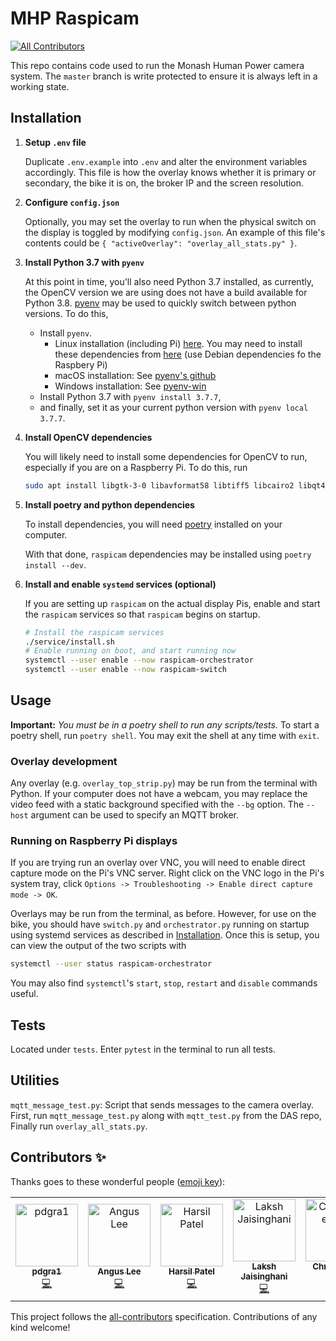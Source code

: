 # MHP Raspicam
[![All Contributors](https://img.shields.io/badge/all_contributors-5-orange.svg?style=flat-square)](#contributors)

This repo contains code used to run the Monash Human Power camera system. The `master` branch is write protected to ensure it is always left in a working state.

## Installation

1. **Setup `.env` file**

    Duplicate `.env.example` into `.env` and alter the environment variables accordingly. This file is how the overlay knows whether it is primary or secondary, the bike it is on, the broker IP and the screen resolution.

2. **Configure `config.json`**

    Optionally, you may set the overlay to run when the physical switch on the display is toggled by modifying `config.json`. An example of this file's contents could be `{ "activeOverlay": "overlay_all_stats.py" }`.

3. **Install Python 3.7 with `pyenv`**

    At this point in time, you'll also need Python 3.7 installed, as currently, the OpenCV version we are using does not have a build available for Python 3.8. [pyenv](https://github.com/pyenv/pyenv) may be used to quickly switch between python versions. To do this,

    - Install `pyenv`.
        - Linux installation (including Pi) [here](https://github.com/pyenv/pyenv-installer). You may need to install these dependencies from [here](https://github.com/pyenv/pyenv/wiki/Common-build-problems) (use Debian dependencies fo the Raspbery Pi)
        - macOS installation: See [pyenv's github](https://github.com/pyenv/pyenv)
        - Windows installation: See [pyenv-win](https://github.com/pyenv-win/pyenv-win)
    - Install Python 3.7 with `pyenv install 3.7.7`,
    - and finally, set it as your current python version with `pyenv local 3.7.7`.

4. **Install OpenCV dependencies**

    You will likely need to install some dependencies for OpenCV to run, especially if you are on a Raspberry Pi. To do this, run
    ```bash
    sudo apt install libgtk-3-0 libavformat58 libtiff5 libcairo2 libqt4-test libpango-1.0-0 libopenexr23 libavcodec58 libilmbase23 libatk1.0-0 libpangocairo-1.0-0 libwebp6 libqtgui4 libavutil56 libjasper1 libqtcore4 libcairo-gobject2 libswscale5 libgdk-pixbuf2.0-0
    ```

5. **Install poetry and python dependencies**

    To install dependencies, you will need [poetry](https://python-poetry.org/docs/#installation) installed on your computer.

    With that done, `raspicam` dependencies may be installed using `poetry install --dev`.

6. **Install and enable `systemd` services (optional)**

    If you are setting up `raspicam` on the actual display Pis, enable and start the `raspicam` services so that `raspicam` begins on startup.

    ```bash
    # Install the raspicam services
    ./service/install.sh
    # Enable running on boot, and start running now
    systemctl --user enable --now raspicam-orchestrator
    systemctl --user enable --now raspicam-switch
    ```

## Usage

**Important:** *You must be in a poetry shell to run any scripts/tests.* To start a poetry shell, run `poetry shell`. You may exit the shell at any time with `exit`.

### Overlay development

Any overlay (e.g. `overlay_top_strip.py`) may be run from the terminal with Python. If your computer does not have a webcam, you may replace the video feed with a static background specified with the `--bg` option. The `--host` argument can be used to specify an MQTT broker.

### Running on Raspberry Pi displays

If you are trying run an overlay over VNC, you will need to enable direct capture mode on the Pi's VNC server. Right click on the VNC logo in the Pi's system tray, click `Options -> Troubleshooting -> Enable direct capture mode -> OK`.

Overlays may be run from the terminal, as before. However, for use on the bike, you should have `switch.py` and `orchestrator.py` running on startup using systemd services as described in [Installation](#installation). Once this is setup, you can view the output of the two scripts with

```bash
systemctl --user status raspicam-orchestrator
```

You may also find `systemctl`'s `start`, `stop`, `restart` and `disable` commands useful.

## Tests

Located under `tests`. Enter `pytest` in the terminal to run all tests.

## Utilities
`mqtt_message_test.py`: Script that sends messages to the camera overlay. First, run `mqtt_message_test.py` along with `mqtt_test.py` from the DAS repo, Finally run `overlay_all_stats.py`.

## Contributors ✨

Thanks goes to these wonderful people ([emoji key](https://allcontributors.org/docs/en/emoji-key)):

<!-- ALL-CONTRIBUTORS-LIST:START - Do not remove or modify this section -->
<!-- prettier-ignore -->
<table>
  <tr>
    <td align="center"><a href="https://github.com/pdgra1"><img src="https://avatars3.githubusercontent.com/u/33751672?v=4" width="100px;" alt="pdgra1"/><br /><sub><b>pdgra1</b></sub></a><br /><a href="https://github.com/monash-human-power/raspicam/commits?author=pdgra1" title="Code">💻</a></td>
    <td align="center"><a href="https://khlee.me"><img src="https://avatars3.githubusercontent.com/u/18709969?v=4" width="100px;" alt="Angus Lee"/><br /><sub><b>Angus Lee</b></sub></a><br /><a href="https://github.com/monash-human-power/raspicam/commits?author=khanguslee" title="Code">💻</a></td>
    <td align="center"><a href="https://twitter.com/harsilspatel"><img src="https://avatars1.githubusercontent.com/u/25992839?v=4" width="100px;" alt="Harsil Patel"/><br /><sub><b>Harsil Patel</b></sub></a><br /><a href="https://github.com/monash-human-power/raspicam/commits?author=harsilspatel" title="Code">💻</a></td>
    <td align="center"><a href="https://github.com/lakshjaisinghani"><img src="https://avatars3.githubusercontent.com/u/45281017?v=4" width="100px;" alt="Laksh Jaisinghani"/><br /><sub><b>Laksh Jaisinghani</b></sub></a><br /><a href="https://github.com/monash-human-power/raspicam/commits?author=lakshjaisinghani" title="Code">💻</a></td>
    <td align="center"><a href="https://github.com/hallgchris"><img src="https://avatars2.githubusercontent.com/u/17876556?v=4" width="100px;" alt="Christopher Hall"/><br /><sub><b>Christopher Hall</b></sub></a><br /><a href="https://github.com/monash-human-power/raspicam/commits?author=hallgchris" title="Code">💻</a></td>
  </tr>
</table>

<!-- ALL-CONTRIBUTORS-LIST:END -->

This project follows the [all-contributors](https://github.com/all-contributors/all-contributors) specification. Contributions of any kind welcome!